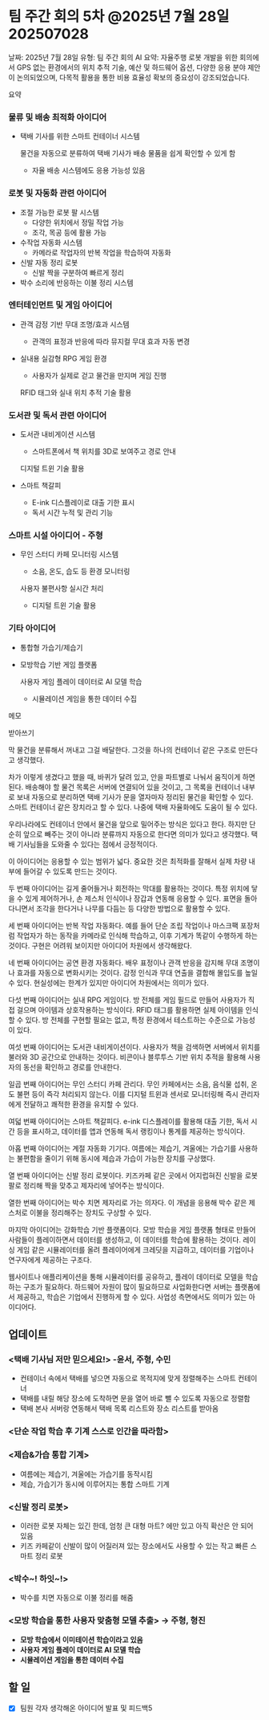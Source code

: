 # 팀 주간 회의 5차 @2025년 7월 28일 202507028

날짜: 2025년 7월 28일
유형: 팀 주간 회의
AI 요약: 자율주행 로봇 개발을 위한 회의에서 GPS 없는 환경에서의 위치 추적 기술, 예산 및 하드웨어 옵션, 다양한 응용 분야 제안이 논의되었으며, 다목적 활용을 통한 비용 효율성 확보의 중요성이 강조되었습니다.

요약

### 물류 및 배송 최적화 아이디어

- 택배 기사를 위한 스마트 컨테이너 시스템
    
    물건을 자동으로 분류하여 택배 기사가 배송 물품을 쉽게 확인할 수 있게 함
    
    - 자율 배송 시스템에도 응용 가능성 있음

### 로봇 및 자동화 관련 아이디어

- 조절 가능한 로봇 팔 시스템
    - 다양한 위치에서 정밀 작업 가능
    - 조각, 목공 등에 활용 가능
- 수작업 자동화 시스템
    - 카메라로 작업자의 반복 작업을 학습하여 자동화
- 신발 자동 정리 로봇
    - 신발 짝을 구분하여 빠르게 정리
- 박수 소리에 반응하는 이불 정리 시스템

### 엔터테인먼트 및 게임 아이디어

- 관객 감정 기반 무대 조명/효과 시스템
    - 관객의 표정과 반응에 따라 뮤지컬 무대 효과 자동 변경
- 실내용 실감형 RPG 게임 환경
    - 사용자가 실제로 걷고 물건을 만지며 게임 진행
    
    RFID 태그와 실내 위치 추적 기술 활용
    

### 도서관 및 독서 관련 아이디어

- 도서관 내비게이션 시스템
    - 스마트폰에서 책 위치를 3D로 보여주고 경로 안내
    
    디지털 트윈 기술 활용
    
- 스마트 책갈피
    - E-ink 디스플레이로 대출 기한 표시
    - 독서 시간 누적 및 관리 기능

### 스마트 시설 아이디어 - 주형

- 무인 스터디 카페 모니터링 시스템
    - 소음, 온도, 습도 등 환경 모니터링
    
    사용자 불편사항 실시간 처리
    
    - 디지털 트윈 기술 활용

### 기타 아이디어

- 통합형 가습기/제습기
- 모방학습 기반 게임 플랫폼
    
    사용자 게임 플레이 데이터로 AI 모델 학습
    
    - 시뮬레이션 게임을 통한 데이터 수집

메모

받아쓰기

막 물건을 분류해서 꺼내고 그걸 배달한다. 그것을 하나의 컨테이너 같은 구조로 만든다고 생각했다.

차가 이렇게 생겼다고 했을 때, 바퀴가 달려 있고, 안을 파트별로 나눠서 움직이게 하면 된다. 배송해야 할 물건 목록은 서버에 연결되어 있을 것이고, 그 목록을 컨테이너 내부로 보내 자동으로 분리하면 택배 기사가 문을 열자마자 정리된 물건을 확인할 수 있다. 스마트 컨테이너 같은 장치라고 할 수 있다. 나중에 택배 자율화에도 도움이 될 수 있다.

우리나라에도 컨테이너 안에서 물건을 앞으로 밀어주는 방식은 있다고 한다. 하지만 단순히 앞으로 빼주는 것이 아니라 분류까지 자동으로 한다면 의미가 있다고 생각했다. 택배 기사님들을 도와줄 수 있다는 점에서 긍정적이다.

이 아이디어는 응용할 수 있는 범위가 넓다. 중요한 것은 최적화를 잘해서 실제 차량 내부에 들어갈 수 있도록 만드는 것이다.

두 번째 아이디어는 길게 줄어들거나 회전하는 막대를 활용하는 것이다. 특정 위치에 닿을 수 있게 제어하거나, 손 제스처 인식이나 장갑과 연동해 응용할 수 있다. 표면을 돌아다니면서 조각을 한다거나 나무를 다듬는 등 다양한 방법으로 활용할 수 있다.

세 번째 아이디어는 반복 작업 자동화다. 예를 들어 단순 조립 작업이나 마스크팩 포장처럼 작업자가 하는 동작을 카메라로 인식해 학습하고, 이후 기계가 똑같이 수행하게 하는 것이다. 구현은 어려워 보이지만 아이디어 차원에서 생각해왔다.

네 번째 아이디어는 공연 환경 자동화다. 배우 표정이나 관객 반응을 감지해 무대 조명이나 효과를 자동으로 변화시키는 것이다. 감정 인식과 무대 연출을 결합해 몰입도를 높일 수 있다. 현실성에는 한계가 있지만 아이디어 차원에서는 의미가 있다.

다섯 번째 아이디어는 실내 RPG 게임이다. 방 전체를 게임 필드로 만들어 사용자가 직접 걸으며 아이템과 상호작용하는 방식이다. RFID 태그를 활용하면 실제 아이템을 인식할 수 있다. 방 전체를 구현할 필요는 없고, 특정 환경에서 테스트하는 수준으로 가능성이 있다.

여섯 번째 아이디어는 도서관 내비게이션이다. 사용자가 책을 검색하면 서버에서 위치를 불러와 3D 공간으로 안내하는 것이다. 비콘이나 블루투스 기반 위치 추적을 활용해 사용자의 동선을 확인하고 경로를 안내한다.

일곱 번째 아이디어는 무인 스터디 카페 관리다. 무인 카페에서는 소음, 음식물 섭취, 온도 불편 등이 즉각 처리되지 않는다. 이를 디지털 트윈과 센서로 모니터링해 즉시 관리자에게 전달하고 쾌적한 환경을 유지할 수 있다.

여덟 번째 아이디어는 스마트 책갈피다. e-ink 디스플레이를 활용해 대출 기한, 독서 시간 등을 표시하고, 데이터를 앱과 연동해 독서 랭킹이나 통계를 제공하는 방식이다.

아홉 번째 아이디어는 계절 자동화 기기다. 여름에는 제습기, 겨울에는 가습기를 사용하는 불편함을 줄이기 위해 동시에 제습과 가습이 가능한 장치를 구상했다.

열 번째 아이디어는 신발 정리 로봇이다. 키즈카페 같은 곳에서 어지럽혀진 신발을 로봇 팔로 정리해 짝을 맞추고 제자리에 넣어주는 방식이다.

열한 번째 아이디어는 박수 치면 제자리로 가는 의자다. 이 개념을 응용해 박수 같은 제스처로 이불을 정리해주는 장치도 구상할 수 있다.

마지막 아이디어는 강화학습 기반 플랫폼이다. 모방 학습을 게임 플랫폼 형태로 만들어 사람들이 플레이하면서 데이터를 생성하고, 이 데이터를 학습에 활용하는 것이다. 레이싱 게임 같은 시뮬레이터를 올려 플레이어에게 크레딧을 지급하고, 데이터를 기업이나 연구자에게 제공하는 구조다.

웹사이트나 애플리케이션을 통해 시뮬레이터를 공유하고, 플레이 데이터로 모델을 학습하는 구조가 필요하다. 하드웨어 자원이 많이 필요하므로 사업화한다면 서버는 플랫폼에서 제공하고, 학습은 기업에서 진행하게 할 수 있다. 사업성 측면에서도 의미가 있는 아이디어다.
		

## 업데이트

### <택배 기사님 저만 믿으세요!> -윤서, 주형, 수민

- 컨테이너 속에서 택배를 넣으면 자동으로 목적지에 맞게 정렬해주는 스마트 컨테이너
- 택배를 내릴 해당 장소에 도착하면 문을 열어 바로 뺄 수 있도록 자동으로 정렬함
- 택배 본사 서버랑 연동해서 택배 목록 리스트와 장소 리스트를 받아옴

### <단순 작업 학습 후 기계 스스로 인간을 따라함>

### <제습&가습 통합 기계>

- 여름에는 제습기, 겨울에는 가습기를 동작시킴
- 제습, 가습기가 동시에 이루어지는 통합 스마트 기계

### <신발 정리 로봇>

- 이러한 로봇 자체는 있긴 한데, 엄청 큰 대형 마트? 에만 있고 아직 확산은 안 되어 있음
- 키즈 카페같이 신발이 많이 어질러져 있는 장소에서도 사용할 수 있는 작고 빠른 스마트 정리 로봇

### <박수~! 하잇~!>

- 박수를 치면 자동으로 이불 정리를 해줌

### **<모방 학습을 통한 사용자 맞춤형 모델 추출> → 주형, 형진**

- **모방 학습에서 이미테이션 학습이라고 있음**
- **사용자 게임 플레이 데이터로 AI 모델 학습**
- **시뮬레이션 게임을 통한 데이터 수집**

## 할 일

- [x]  팀원 각자 생각해온 아이디어 발표 및 피드백5